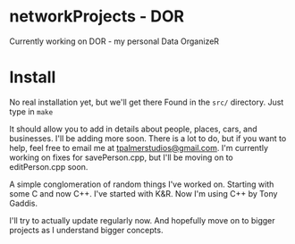# networkProjects - DOR
Currently working on DOR - my personal Data OrganizeR
# Install
No real installation yet, but we'll get there
Found in the `src/` directory. Just type in `make`

It should allow you to add in details about people, places, cars, and businesses. I'll be adding more soon. There is a lot to do, but if you want to help, feel free to email me at tpalmerstudios@gmail.com. I'm currently working on fixes for savePerson.cpp, but I'll be moving on to editPerson.cpp soon.

A simple conglomeration of random things I've worked on.
Starting with some C and now C++. I've started with K&R. 
Now I'm using C++ by Tony Gaddis.  


I'll try to actually update regularly now. And hopefully
move on to bigger projects as I understand bigger concepts.

